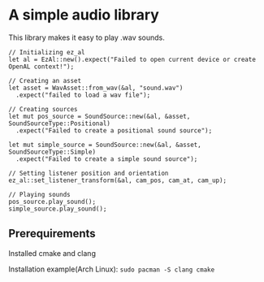 # A simple audio library

This library makes it easy to play .wav sounds.

    // Initializing ez_al
    let al = EzAl::new().expect("Failed to open current device or create OpenAL context!");
    
    // Creating an asset
    let asset = WavAsset::from_wav(&al, "sound.wav")
      .expect("failed to load a wav file");
        
    // Creating sources
    let mut pos_source = SoundSource::new(&al, &asset, SoundSourceType::Positional)
      .expect("Failed to create a positional sound source");
        
    let mut simple_source = SoundSource::new(&al, &asset, SoundSourceType::Simple)
      .expect("Failed to create a simple sound source");

    // Setting listener position and orientation
    ez_al::set_listener_transform(&al, cam_pos, cam_at, cam_up);

    // Playing sounds
    pos_source.play_sound();
    simple_source.play_sound();

## Prerequirements

Installed cmake and clang 

Installation example(Arch Linux): `sudo pacman -S clang cmake`

